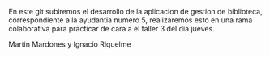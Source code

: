 En este git subiremos el desarrollo de la aplicacion de gestion de biblioteca, correspondiente a la ayudantia numero 5,
realizaremos esto en una rama colaborativa para practicar de cara a el taller 3 del dia jueves.

Martin Mardones y Ignacio Riquelme